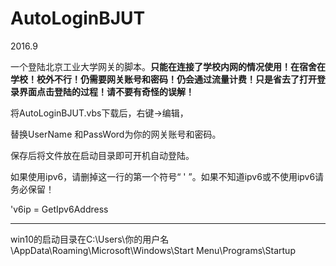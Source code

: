 # AutoLoginBJUT
2016.9<p>
一个登陆北京工业大学网关的脚本。__只能在连接了学校内网的情况使用！在宿舍在学校！校外不行！仍需要网关账号和密码！仍会通过流量计费！只是省去了打开登录界面点击登陆的过程！请不要有奇怪的误解！__<p>
将AutoLoginBJUT.vbs下载后，右键→编辑，<p>
替换UserName 和PassWord为你的网关账号和密码。<p>
保存后将文件放在启动目录即可开机自动登陆。

如果使用ipv6，请删掉这一行的第一个符号“ ' ”。如果不知道ipv6或不使用ipv6请务必保留！<p>
'v6ip = GetIpv6Address <p>
***
win10的启动目录在C:\Users\你的用户名\AppData\Roaming\Microsoft\Windows\Start Menu\Programs\Startup <p>

